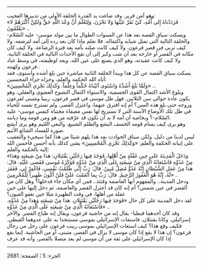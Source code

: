 ------------------------------------------------------------------------

وهو آمن قرير. وقد صاغت يد القدرة الحلقة الأولى من تدبيرها العجيب:  
«فَرَدَدْناهُ إِلى أُمِّهِ، كَيْ تَقَرَّ عَيْنُها وَلا تَحْزَنَ، وَلِتَعْلَمَ أَنَّ وَعْدَ اللَّهِ حَقٌّ وَلكِنَّ
أَكْثَرَهُمْ لا يَعْلَمُونَ» ..  
ويسكت سياق القصة بعد هذا عن السنوات الطوال ما بين مولد موسى- عليه
السّلام- والحلقة التالية التي تمثل شبابه واكتماله. فلا نعلم ماذا كان بعد
رده إلى أمه لترضعه. ولا كيف تربى في قصر فرعون. ولا كيف كانت صلته بأمه
بعد فترة الرضاعة. ولا كيف كان مكانه في القصر أو خارجه بعد أن شب وكبر إلى
أن تقع الأحداث التالية في الحلقة الثانية. ولا كيف كانت عقيدته، وهو الذي
يصنع على عين الله، ويعد لوظيفته، في وسط عباد فرعون وكهنته..  
يسكت سياق القصة عن كل هذا ويبدأ الحلقة الثانية مباشرة حين بلغ أشده
واستوى، فقد آتاه الله الحكمة والعلم، وجزاه جزاء المحسنين:  
«وَلَمَّا بَلَغَ أَشُدَّهُ وَاسْتَوى آتَيْناهُ حُكْماً وَعِلْماً. وَكَذلِكَ نَجْزِي الْمُحْسِنِينَ» ..  
وبلوغ الأشد اكتمال القوى الجسمية. والاستواء اكتمال النضوج العضوي
والعقلي. وهو يكون عادة حوالي سن الثلاثين. فهل ظل موسى في قصر فرعون،
ربيبا ومتبنى لفرعون وزوجه حتى بلغ هذه السن؟ أم إنه افترق عنهما، واعتزل
القصر، ولم تسترح نفسه للحياة في ظل تلك الأوضاع الآسنة التي لا تستريح لها
نفس مصفاة مجتباة كنفس موسى- عليه السّلام-؟ وبخاصة أن أمه لا بد أن تكون قد
عرّفته من هو ومن قومه وما ديانته.  
وهو يرى كيف يسام قومه الخسف البشع والظلم الشنيع، والبغي اللئيم وهو يرى
أبشع صورة للفساد الشائع الأثيم.  
ليس لدينا من دليل. ولكن سياق الحوادث بعد هذا يلهم شيئا من هذا كما سيجيء
والتعقيب على إتيانه الحكمة والعلم: «وَكَذلِكَ نَجْزِي الْمُحْسِنِينَ» يشي كذلك بأنه
أحسن فأحسن الله إليه بالحكمة والعلم:  
«وَدَخَلَ الْمَدِينَةَ عَلى حِينِ غَفْلَةٍ مِنْ أَهْلِها، فَوَجَدَ فِيها رَجُلَيْنِ يَقْتَتِلانِ: هذا مِنْ
شِيعَتِهِ وَهذا مِنْ عَدُوِّهِ فَاسْتَغاثَهُ الَّذِي مِنْ شِيعَتِهِ عَلَى الَّذِي مِنْ عَدُوِّهِ فَوَكَزَهُ مُوسى
فَقَضى عَلَيْهِ. قالَ: هذا مِنْ عَمَلِ الشَّيْطانِ إِنَّهُ عَدُوٌّ مُضِلٌّ مُبِينٌ. قالَ: رَبِّ إِنِّي ظَلَمْتُ
نَفْسِي، فَاغْفِرْ لِي، فَغَفَرَ لَهُ، إِنَّهُ هُوَ الْغَفُورُ الرَّحِيمُ. قالَ: رَبِّ بِما أَنْعَمْتَ عَلَيَّ فَلَنْ
أَكُونَ ظَهِيراً لِلْمُجْرِمِينَ» ..  
ودخل المدينة.. والمفهوم أنها العاصمة وقتئذ.. فمن أي مكان جاء فدخلها؟ وهل
كان من القصر في عين شمس؟ أم إنه كان قد اعتزل القصر والعاصمة، ثم دخل
إليها على حين غفلة من أهلها، في وقت الظهيرة مثلا حين تغفو العيون؟  
لقد دخل المدينة على كل حال «فَوَجَدَ فِيها رَجُلَيْنِ يَقْتَتِلانِ. هذا مِنْ شِيعَتِهِ وَهذا
مِنْ عَدُوِّهِ. فَاسْتَغاثَهُ الَّذِي مِنْ شِيعَتِهِ عَلَى الَّذِي مِنْ عَدُوِّهِ» ..  
وقد كان أحدهما قبطيا- يقال إنه من حاشية فرعون، ويقال إنه طباخ القصر.
والآخر إسرائيلي. وكانا يقتتلان. فاستغاث الإسرائيلي بموسى مستنجدا به على
عدوهما القبطي. فكيف وقع هذا؟ كيف استغاث الإسرائيلي بموسى ربيب فرعون على
رجل من رجال فرعون؟ إن هذا لا يقع إذا كان موسى لا يزال في القصر، متبنى،
أو من الحاشية. إنما يقع إذا كان الإسرائيلي على ثقة من أن موسى لم يعد
متصلا بالقصر، وأنه قد عرف

------------------------------------------------------------------------

الجزء: 5 ¦ الصفحة: 2681
